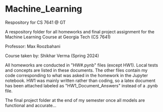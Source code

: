 # Machine_Learning
Respository for CS 7641 @ GT

A respository folder for all homeworks and final project assignment for the Machine Learning Course at Georgia Tech (CS 7641)

Professor: Max Roozbahani

Course taken by: Shikhar Verma (Spring 2024)

All homeworks are conducted in "HW#.pynb" files (except HW1). Local tests and concepts are listed in these documents. The other files contain my code corresponding to what was asked in the homework in the Jupyter notebook. HW1 was mainly written rather than coding, so a latex document has been attached labeled as "HW1_Document_Answers" instead of a .pynb file.

The final project folder at the end of my semester once all models are functional and accurate...
